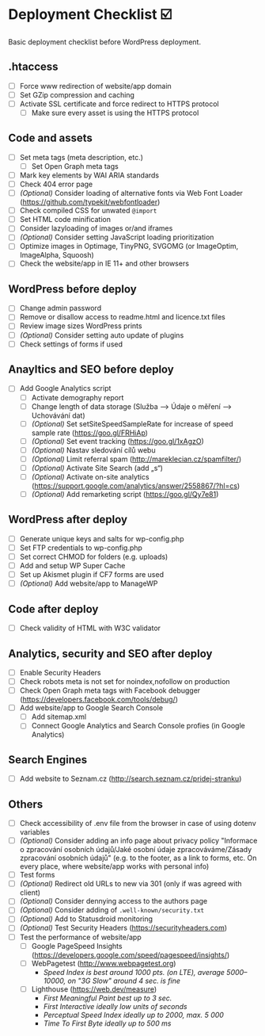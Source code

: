 # Deployment Checklist ☑️

Basic deployment checklist before WordPress deployment.

## .htaccess
- [ ] Force www redirection of website/app domain
- [ ] Set GZip compression and caching
- [ ] Activate SSL certificate and force redirect to HTTPS protocol
	- [ ] Make sure every asset is using the HTTPS protocol

## Code and assets
- [ ] Set meta tags (meta description, etc.)
	- [ ] Set Open Graph meta tags
- [ ] Mark key elements by WAI ARIA standards
- [ ] Check 404 error page
- [ ] _(Optional)_ Consider loading of alternative fonts via Web Font Loader (https://github.com/typekit/webfontloader)
- [ ] Check compiled CSS for unwated `@import`
- [ ] Set HTML code minification
- [ ] Consider lazyloading of images or/and iframes
- [ ] _(Optional)_ Consider setting JavaScript loading prioritization
- [ ] Optimize images in Optimage, TinyPNG, SVGOMG (or ImageOptim, ImageAlpha, Squoosh)
- [ ] Check the website/app in IE 11+ and other browsers

## WordPress before deploy
- [ ] Change admin password
- [ ] Remove or disallow access to readme.html and licence.txt files
- [ ] Review image sizes WordPress prints
- [ ] _(Optional)_ Consider setting auto update of plugins
- [ ] Check settings of forms if used

## Anayltics and SEO before deploy
- [ ] Add Google Analytics script
	- [ ] Activate demography report
	- [ ] Change length of data storage (Služba –> Údaje o měření –> Uchovávání dat)
	- [ ] _(Optional)_ Set setSiteSpeedSampleRate for increase of speed sample rate (https://goo.gl/FRHiAp) 
	- [ ] _(Optional)_ Set event tracking (https://goo.gl/1xAgzO) 
	- [ ] _(Optional)_ Nastav sledování cílů webu
	- [ ] _(Optional)_ Limit referral spam (http://mareklecian.cz/spamfilter/)
	- [ ] _(Optional)_ Activate Site Search (add „s“)
	- [ ] _(Optional)_ Activate on-site analytics (https://support.google.com/analytics/answer/2558867/?hl=cs)
	- [ ] _(Optional)_ Add remarketing script (https://goo.gl/Qy7e81)

## WordPress after deploy
- [ ] Generate unique keys and salts for wp-config.php
- [ ] Set FTP credentials to wp-config.php
- [ ] Set correct CHMOD for folders (e.g. uploads)
- [ ] Add and setup WP Super Cache
- [ ] Set up Akismet plugin if CF7 forms are used
- [ ] _(Optional)_ Add website/app to ManageWP

## Code after deploy
- [ ] Check validity of HTML with W3C validator

## Analytics, security and SEO after deploy
- [ ] Enable Security Headers
- [ ] Check robots meta is not set for noindex,nofollow on production
- [ ] Check Open Graph meta tags with Facebook debugger (https://developers.facebook.com/tools/debug/)
- [ ] Add website/app to Google Search Console
	- [ ] Add sitemap.xml
	- [ ] Connect Google Analytics and Search Console profies (in Google Analytics)

## Search Engines
- [ ] Add website to Seznam.cz (http://search.seznam.cz/pridej-stranku)

## Others
- [ ] Check accessibility of .env file from the browser in case of using dotenv variables
- [ ] _(Optional)_ Consider adding an info page about privacy policy "Informace o zpracování osobních údajů/Jaké osobní údaje zpracováváme/Zásady zpracování osobních údajů" (e.g. to the footer, as a link to forms, etc. On every place, where website/app works with personal info)
- [ ] Test forms
- [ ] _(Optional)_ Redirect old URLs to new via 301 (only if was agreed with client)
- [ ] _(Optional)_ Consider dennying access to the authors page
- [ ] _(Optional)_ Consider adding of `.well-known/security.txt`
- [ ] _(Optional)_ Add to Statusdroid monitoring
- [ ] _(Optional)_ Test Security Headers (https://securityheaders.com)
- [ ] Test the performance of website/app
	- [ ] Google PageSpeed Insights (https://developers.google.com/speed/pagespeed/insights/)
	- [ ] WebPagetest (http://www.webpagetest.org)
		- _Speed Index is best around 1000 pts. (on LTE), average 5000–10000, on "3G Slow" around 4 sec. is fine_
	- [ ] Lighthouse (https://web.dev/measure)
		- _First Meaningful Paint best up to 3 sec._
		- _First Interactive ideally low units of seconds_
		- _Perceptual Speed Index ideally up to 2000, max. 5 000_
		- _Time To First Byte ideally up to 500 ms_

